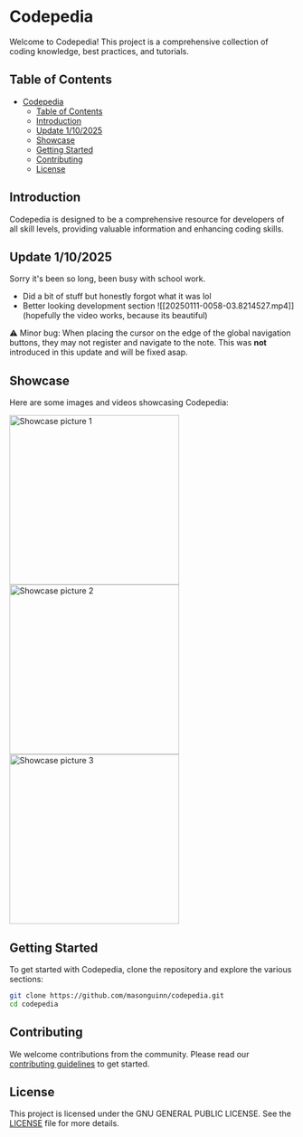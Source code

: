 # Codepedia

Welcome to Codepedia! This project is a comprehensive collection of coding knowledge, best practices, and tutorials.

## Table of Contents

- [Codepedia](#codepedia)
  - [Table of Contents](#table-of-contents)
  - [Introduction](#introduction)
  - [Update 1/10/2025](#update-1102025)
  - [Showcase](#showcase)
  - [Getting Started](#getting-started)
  - [Contributing](#contributing)
  - [License](#license)

## Introduction

Codepedia is designed to be a comprehensive resource for developers of all skill levels, providing valuable information and enhancing coding skills.

## Update 1/10/2025
Sorry it's been so long, been busy with school work.
- Did a bit of stuff but honestly forgot what it was lol
- Better looking development section
![[20250111-0058-03.8214527.mp4]]
(hopefully the video works, because its beautiful)



⚠️ Minor bug: When placing the cursor on the edge of the global navigation buttons, they may not register and navigate to the note. This was **not** introduced in this update and will be fixed asap.

## Showcase

Here are some images and videos showcasing Codepedia:

<img src="Config/Resources/showcase_pic01.png" alt="Showcase picture 1" width="300"/>

<img src="Config/Resources/showcase_pic02.png" alt="Showcase picture 2" width="300"/>

<img src="Config/Resources/showcase_pic03.png" alt="Showcase picture 3" width="300"/>

## Getting Started

To get started with Codepedia, clone the repository and explore the various sections:

```bash
git clone https://github.com/masonguinn/codepedia.git
cd codepedia
```

## Contributing

We welcome contributions from the community. Please read our [contributing guidelines](CONTRIBUTING.md) to get started.

## License

This project is licensed under the GNU GENERAL PUBLIC LICENSE. See the [LICENSE](LICENSE) file for more details.